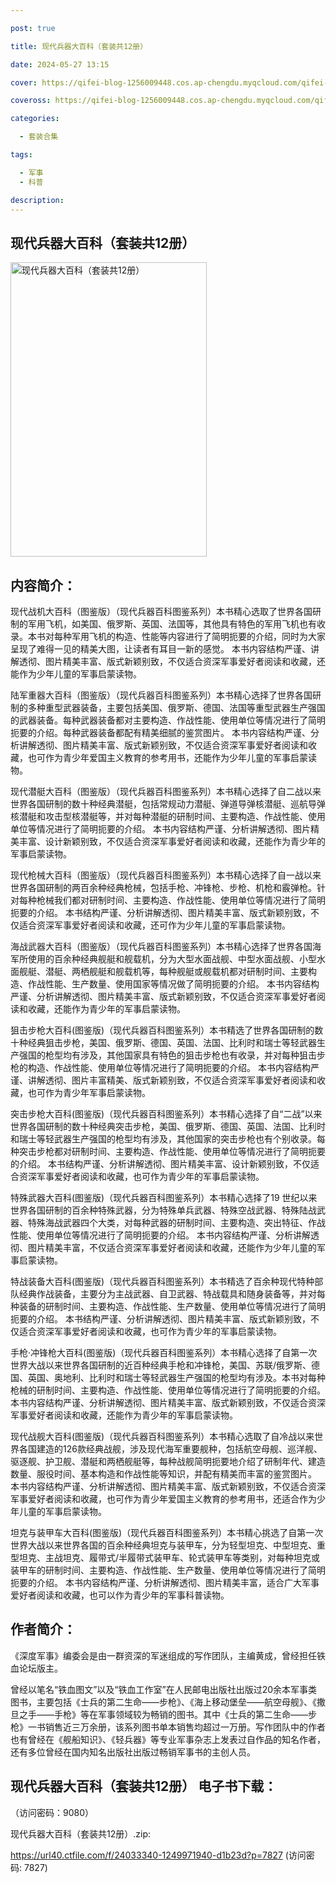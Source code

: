 ```yaml
---

post: true

title: 现代兵器大百科（套装共12册）

date: 2024-05-27 13:15

cover: https://qifei-blog-1256009448.cos.ap-chengdu.myqcloud.com/qifei-blog/65f6aed49f345e8d0329ddb9.jpg

coveross: https://qifei-blog-1256009448.cos.ap-chengdu.myqcloud.com/qifei-blog/65f6aed49f345e8d0329ddb9.jpg

categories:

  - 套装合集

tags:

  - 军事
  - 科普

description:
---
```


## 现代兵器大百科（套装共12册）
<img alt="现代兵器大百科（套装共12册）" class="aligncenter loading" data-was-processed="true" decoding="async" fetchpriority="high" height="471" src="https://qifei-blog-1256009448.cos.ap-chengdu.myqcloud.com/qifei-blog/65f6aed49f345e8d0329ddb9.jpg " style="cursor: zoom-in;" width="314"/>

## 内容简介：

现代战机大百科（图鉴版）（现代兵器百科图鉴系列）本书精心选取了世界各国研制的军用飞机，如美国、俄罗斯、英国、法国等，其他具有特色的军用飞机也有收录。本书对每种军用飞机的构造、性能等内容进行了简明扼要的介绍，同时为大家呈现了难得一见的精美大图，让读者有耳目一新的感觉。 本书内容结构严谨、讲解透彻、图片精美丰富、版式新颖别致，不仅适合资深军事爱好者阅读和收藏，还能作为少年儿童的军事启蒙读物。<br/>

陆军重器大百科（图鉴版）（现代兵器百科图鉴系列）本书精心选择了世界各国研制的多种重型武器装备，主要包括美国、俄罗斯、德国、法国等重型武器生产强国的武器装备。每种武器装备都对主要构造、作战性能、使用单位等情况进行了简明扼要的介绍。每种武器装备都配有精美细腻的鉴赏图片。 本书内容结构严谨、分析讲解透彻、图片精美丰富、版式新颖别致，不仅适合资深军事爱好者阅读和收藏，也可作为青少年爱国主义教育的参考用书，还能作为少年儿童的军事启蒙读物。<br/>

现代潜艇大百科（图鉴版）（现代兵器百科图鉴系列）本书精心选择了自二战以来世界各国研制的数十种经典潜艇，包括常规动力潜艇、弹道导弹核潜艇、巡航导弹核潜艇和攻击型核潜艇等，并对每种潜艇的研制时间、主要构造、作战性能、使用单位等情况进行了简明扼要的介绍。 本书内容结构严谨、分析讲解透彻、图片精美丰富、设计新颖别致，不仅适合资深军事爱好者阅读和收藏，还能作为青少年的军事启蒙读物。<br/>

现代枪械大百科（图鉴版）（现代兵器百科图鉴系列）本书精心选择了自一战以来世界各国研制的两百余种经典枪械，包括手枪、冲锋枪、步枪、机枪和霰弹枪。针对每种枪械我们都对研制时间、主要构造、作战性能、使用单位等情况进行了简明扼要的介绍。 本书结构严谨、分析讲解透彻、图片精美丰富、版式新颖别致，不仅适合资深军事爱好者阅读和收藏，还可作为少年儿童的军事启蒙读物。<br/>

海战武器大百科（图鉴版）（现代兵器百科图鉴系列）本书精心选择了世界各国海军所使用的百余种经典舰艇和舰载机，分为大型水面战舰、中型水面战舰、小型水面舰艇、潜艇、两栖舰艇和舰载机等，每种舰艇或舰载机都对研制时间、主要构造、作战性能、生产数量、使用国家等情况做了简明扼要的介绍。 本书内容结构严谨、分析讲解透彻、图片精美丰富、版式新颖别致，不仅适合资深军事爱好者阅读和收藏，还能作为青少年的军事启蒙读物。<br/>

狙击步枪大百科(图鉴版)（现代兵器百科图鉴系列）本书精选了世界各国研制的数十种经典狙击步枪，美国、俄罗斯、德国、英国、法国、比利时和瑞士等轻武器生产强国的枪型均有涉及，其他国家具有特色的狙击步枪也有收录，并对每种狙击步枪的构造、作战性能、使用单位等情况进行了简明扼要的介绍。 本书内容结构严谨、讲解透彻、图片丰富精美、版式新颖别致，不仅适合资深军事爱好者阅读和收藏，也可作为青少年军事启蒙读物。<br/>

突击步枪大百科(图鉴版)（现代兵器百科图鉴系列）本书精心选择了自“二战”以来世界各国研制的数十种经典突击步枪，美国、俄罗斯、德国、英国、法国、比利时和瑞士等轻武器生产强国的枪型均有涉及，其他国家的突击步枪也有个别收录。每种突击步枪都对研制时间、主要构造、作战性能、使用单位等情况进行了简明扼要的介绍。 本书结构严谨、分析讲解透彻、图片精美丰富、设计新颖别致，不仅适合资深军事爱好者阅读和收藏，也可作为青少年的军事启蒙读物。<br/>

特殊武器大百科(图鉴版)（现代兵器百科图鉴系列）本书精心选择了19 世纪以来世界各国研制的百余种特殊武器，分为特殊单兵武器、特殊空战武器、特殊陆战武器、特殊海战武器四个大类，对每种武器的研制时间、主要构造、突出特征、作战性能、使用单位等情况进行了简明扼要的介绍。 本书内容结构严谨、分析讲解透彻、图片精美丰富，不仅适合资深军事爱好者阅读和收藏，还能作为少年儿童的军事启蒙读物。<br/>

特战装备大百科(图鉴版)（现代兵器百科图鉴系列）本书精选了百余种现代特种部队经典作战装备，主要分为主战武器、自卫武器、特战载具和随身装备等，并对每种装备的研制时间、主要构造、作战性能、生产数量、使用单位等情况进行了简明扼要的介绍。 本书结构严谨、分析讲解透彻、图片精美丰富、版式新颖别致，不仅适合资深军事爱好者阅读和收藏，也可作为青少年的军事启蒙读物。<br/>

手枪·冲锋枪大百科(图鉴版)（现代兵器百科图鉴系列）本书精心选择了自第一次世界大战以来世界各国研制的近百种经典手枪和冲锋枪，美国、苏联/俄罗斯、德国、英国、奥地利、比利时和瑞士等轻武器生产强国的枪型均有涉及。本书对每种枪械的研制时间、主要构造、作战性能、使用单位等情况进行了简明扼要的介绍。 本书内容结构严谨、分析讲解透彻、图片精美丰富、版式新颖别致，不仅适合资深军事爱好者阅读和收藏，还能作为青少年的军事启蒙读物。<br/>

现代战舰大百科(图鉴版)（现代兵器百科图鉴系列）本书精心选取了自冷战以来世界各国建造的126款经典战舰，涉及现代海军重要舰种，包括航空母舰、巡洋舰、驱逐舰、护卫舰、潜艇和两栖舰艇等，每种战舰简明扼要地介绍了研制年代、建造数量、服役时间、基本构造和作战性能等知识，并配有精美而丰富的鉴赏图片。 本书内容结构严谨、分析讲解透彻、图片精美丰富、版式新颖别致，不仅适合资深军事爱好者阅读和收藏，也可作为青少年爱国主义教育的参考用书，还适合作为少年儿童的军事启蒙读物。<br/>

坦克与装甲车大百科(图鉴版)（现代兵器百科图鉴系列）本书精心挑选了自第一次世界大战以来世界各国的百余种经典坦克与装甲车，分为轻型坦克、中型坦克、重型坦克、主战坦克、履带式/半履带式装甲车、轮式装甲车等类别，对每种坦克或装甲车的研制时间、主要构造、作战性能、生产数量、使用单位等情况进行了简明扼要的介绍。 本书内容结构严谨、分析讲解透彻、图片精美丰富，适合广大军事爱好者阅读和收藏，也可以作为青少年的军事科普读物。

## 作者简介：

《深度军事》编委会是由一群资深的军迷组成的写作团队，主编黄成，曾经担任铁血论坛版主。<br/>

曾经以笔名“铁血图文”以及“铁血工作室”在人民邮电出版社出版过20余本军事类图书，主要包括《士兵的第二生命——步枪》、《海上移动堡垒——航空母舰》、《撒旦之手——手枪》等在军事领域较为畅销的图书。其中《士兵的第二生命——步枪》一书销售近三万余册，该系列图书单本销售均超过一万册。写作团队中的作者也有曾经在《舰船知识》、《轻兵器》等专业军事杂志上发表过自作品的知名作者，还有多位曾经在国内知名出版社出版过畅销军事书的主创人员。

## 现代兵器大百科（套装共12册） 电子书下载：

 （访问密码：9080）

现代兵器大百科（套装共12册）.zip: 

https://url40.ctfile.com/f/24033340-1249971940-d1b23d?p=7827 (访问密码: 7827)
